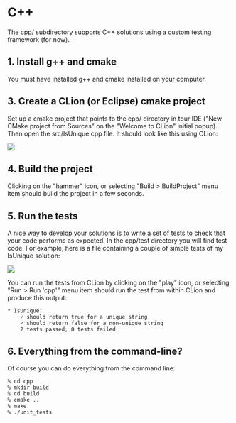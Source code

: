 # C++

The cpp/ subdirectory supports C++ solutions using a custom testing framework (for now). 

## 1. Install g++ and cmake

You must have installed g++ and cmake installed on your computer. 

## 3. Create a CLion (or Eclipse) cmake project

Set up a cmake project that points to the cpp/ directory in tour IDE ("New CMake project from Sources" on the "Welcome to CLion" initial popup).  Then open the src/IsUnique.cpp file. It should look like this using CLion:

<img src="https://github.com/ics-software-engineering/cci-playground/raw/master/images/cpp-clion-isunique.cpp.png">

## 4. Build the project

Clicking on the "hammer" icon, or  selecting "Build > BuildProject" menu item should build the project in a few seconds.

## 5. Run the tests

A nice way to develop your solutions is to write a set of tests to check that your code performs as expected. In the cpp/test directory you will find test code. For example, here is a file containing a couple of simple tests of my IsUnique solution:

<img src="https://github.com/ics-software-engineering/cci-playground/raw/master/images/cpp-clion-isunique-test-code.png">

You can run the tests from CLion by clicking on the "play" icon, or selecting "Run > Run 'cpp'" menu item should run the test from within CLion and produce this output: 

```
* IsUnique: 
	✓ should return true for a unique string
	✓ should return false for a non-unique string
	2 tests passed; 0 tests failed
```

## 6. Everything from the command-line?

Of course you can do everything from the command line:

```
% cd cpp
% mkdir build
% cd build
% cmake ..
% make
% ./unit_tests
```     























